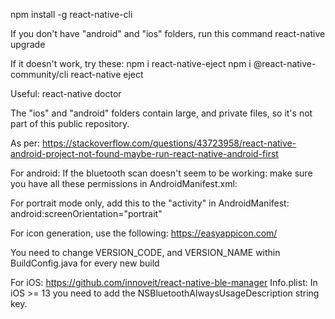 npm install -g react-native-cli

If you don't have "android" and "ios" folders, run this command
react-native upgrade

If it doesn't work, try these:
npm i react-native-eject
npm i @react-native-community/cli
react-native eject

Useful:
react-native doctor

The "ios" and "android" folders contain large, and private files, so it's not part of this public repository.


As per: https://stackoverflow.com/questions/43723958/react-native-android-project-not-found-maybe-run-react-native-android-first

For android:
If the bluetooth scan doesn't seem to be working: make sure you have all these permissions in AndroidManifest.xml:
<uses-permission android:name="android.permission.BLUETOOTH_CONNECT" />
<uses-permission android:name="android.permission.BLUETOOTH_SCAN" />
<uses-permission android:name="android.permission.ACCESS_COARSE_LOCATION" />
<uses-permission android:name="android.permission.ACCESS_FINE_LOCATION" />

For portrait mode only, add this to the "activity" in AndroidManifest: android:screenOrientation="portrait"

For icon generation, use the following: https://easyappicon.com/

You need to change VERSION_CODE, and VERSION_NAME within BuildConfig.java for every new build


For iOS:
https://github.com/innoveit/react-native-ble-manager
Info.plist: In iOS >= 13 you need to add the NSBluetoothAlwaysUsageDescription string key.
